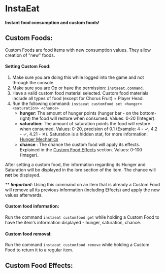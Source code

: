 # InstaEat
#### Instant food consumption and custom foods!


## **Custom Foods:**
Custom Foods are food items with new consumption values. They allow creation of "new" foods.

#### Setting Custom Food:
1. Make sure you are doing this while logged into the game and not through the console.
2. Make sure you are Op or have the permission: `instaeat.command`.
3. Have a valid custom food material selected. Custom food materials include all types of food (except for Chorus Fruit) + Player Head.
4. Run the following command: `instaeat customfood set <hunger> <saturation> <chance>`
   - **hunger**: The amount of hunger points (hunger bar - on the bottom-right) the food will restore when consumed. Values: 0-20 (Integer).
   - **saturation**: The amount of saturation points the food will restore when consumed. Values: 0-20, precision of 0.1 (Example: 4 - ✓, 4.2 - ✓, 4.21 - ✕). Saturation is a hidden stat, for more information: [Hunger Mechanics](https://minecraft.gamepedia.com/Hunger#Mechanics)
   - **chance** : The chance the custom food will apply its effects. Explained in the [Custom Food Effects](https://github.com/DMan1629/InstaEat/blob/master/README.md#custom-food-effects) section. Values: 0-100 (Integer).

After setting a custom food, the information regarding its Hunger and Saturation will be displayed in the lore section of the item. The chance will **not** be displayed.

** ***Important***: Using this command on an item that is already a Custom Food will remove all its previous information (including Effects) and apply the new values afterwards.

#### Custom food information:
Run the command `instaeat customfood get` while holding a Custom Food to have the item's information displayed - hunger, saturation, chance.

#### Custom food removal:
Run the command `instaeat customfood remove` while holding a Custom Food to return it to a regular item.




## **Custom Food Effects:**
